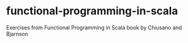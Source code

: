 # functional-programming-in-scala
Exercises from Functional Programming in Scala book by Chiusano and Bjarnson
